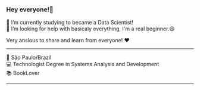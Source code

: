 ### Hey everyone!👋
🌱 I’m currently studying to became a Data Scientist!
<br>
🤔 I’m looking for help with basicaly everything, I'm a real beginner.😆

Very ansious to share and learn from everyone! ❤
<hr>
📍 São Paulo/Brazil<br>
💻 Technologist Degree in Systems Analysis and Development<br>
📚 BookLover
<hr>
  

